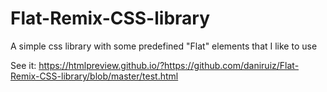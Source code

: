 # Flat-Remix-CSS-library

A simple css library with some predefined "Flat" elements that I like to use

See it: https://htmlpreview.github.io/?https://github.com/daniruiz/Flat-Remix-CSS-library/blob/master/test.html
